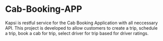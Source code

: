 # Cab-Booking-APP
Kapsi is restful service for the Cab Booking Application with all neccessary API. This project is developed to allow customers to create a trip, schedule a trip, book a cab for trip, select driver for trip based for driver ratings.
